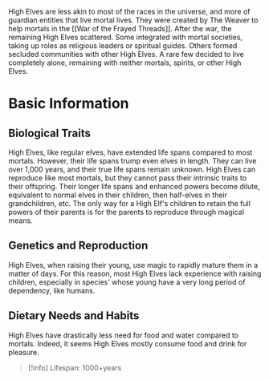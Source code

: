 High Elves are less akin to most of the races in the universe, and more of guardian entities that live mortal lives. They were created by The Weaver to help mortals in the [[War of the Frayed Threads]]. After the war, the remaining High Elves scattered. Some integrated with mortal societies, taking up roles as religious leaders or spiritual guides. Others formed secluded communities with other High Elves. A rare few decided to live completely alone, remaining with neither mortals, spirits, or other High Elves.

# Basic Information

## Biological Traits
High Elves, like regular elves, have extended life spans compared to most mortals. However, their life spans trump even elves in length. They can live over 1,000 years, and their true life spans remain unknown. High Elves can reproduce like most mortals, but they cannot pass their intrinsic traits to their offspring. Their longer life spans and enhanced powers become dilute, equivalent to normal elves in their children, then half-elves in their grandchildren, etc. The only way for a High Elf's children to retain the full powers of their parents is for the parents to reproduce through magical means.

## Genetics and Reproduction
High Elves, when raising their young, use magic to rapidly mature them in a matter of days. For this reason, most High Elves lack experience with raising children, especially in species' whose young have a very long period of dependency, like humans.

## Dietary Needs and Habits
High Elves have drastically less need for food and water compared to mortals. Indeed, it seems High Elves mostly consume food and drink for pleasure.

> [!info]
> Lifespan: 1000+years